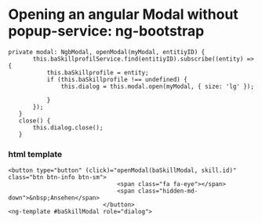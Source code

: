 Opening an angular Modal without popup-service: ng-bootstrap
============================================================

```
private modal: NgbModal, openModal(myModal, entitiyID) {
       this.baSkillprofilService.find(entitiyID).subscribe((entity) => {
           this.baSkillprofile = entity;
           if (this.baSkillprofile !== undefined) {
               this.dialog = this.modal.open(myModal, { size: 'lg' });

           }
       });
   }
   close() {
       this.dialog.close();
   }
```


### html template
```
<button type="button" (click)="openModal(baSkillModal, skill.id)" class="btn btn-info btn-sm">
                               <span class="fa fa-eye"></span>
                               <span class="hidden-md-down">&nbsp;Ansehen</span>
                           </button>
<ng-template #baSkillModal role="dialog">
```
